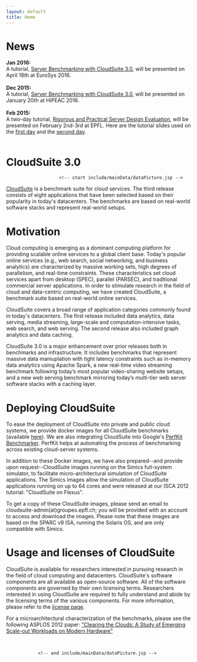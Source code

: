 ```yaml
---
layout: default
title: Home
---
```

<!-- #icon: flaticon-user7 -->

<div id="content_outline">
<div id="content-projects">

<h1><b>News</b></h1>

<ul style="list-style: none; padding-left:0;">

<li> <b> Jan 2016: </b> <br> A tutorial, <a href="./tutorial2016-eurosys/">Server Benchmarking with CloudSuite 3.0</a>, will be presented on April 18th at EuroSys 2016.</li>
<br>
<li> <b> Dec 2015: </b> <br> A tutorial, <a href="./tutorial2016-hipeac/index.html">Server Benchmarking with CloudSuite 3.0</a>, will be presented on January 20th at HiPEAC 2016.</li>
<br>
<li> <b> Feb 2015: </b> <br> A two-day tutorial, <a href="http://parsa.epfl.ch/cloudsuite/CloudSuite-Flexus-epfl15.html">Rigorous and Practical Server Design Evaluation</a>, will be presented on February 2nd-3rd at EPFL. Here are the tutorial slides used on the <a href="http://parsa.epfl.ch/cloudsuite/docs/CloudSuite2.0-on-Flexus-epfl-15_day1.pdf">first day</a> and the <a href="http://parsa.epfl.ch/cloudsuite/docs/CloudSuite2.0-on-Flexus-epfl-15_day2.pdf">second day</a>.</li>
<br>
<!-- <li> <b> Mar 2014: </b> <br> CloudSuite 2.0 will be presented at the tutorial <a href="http://parsa.epfl.ch/cloudsuite/ispass14-tutorial">Rigorous and Practical Server Design Evaluation</a>. The tutorial will be held in conjuction with <a href="http://ispass.org/ispass2014/">ISPASS 2014 </a> in Monterey. Here are the tutorial <a href="docs/CloudSuite2.0-on-Flexus-ispass14.pdf">slides.</a></li>
<br>
<li> <b> Mar 2013: </b> <br> CloudSuite 2.0 is released and presented at the tutorial <a href="http://isca2013.eew.technion.ac.il/">ISCA 2013</a> in Tel Aviv.  Here are the tutorial <a href="docs/CloudSuite2.0-on-Flexus-isca13.pdf">slides</a> and the <a href="docs/deploy_cloudsuite.pdf">guidelines</a> for using the released Simics images.</li>
<li> <b> Jun 2013: </b> <br> CloudSuite 2.0 is be released in June 2013, and presented at the tutorial <a href="http://parsa.epfl.ch/cloudsuite/isca13-tutorial.html">CloudSuite 2.0 on Flexus</a>. The tutorial will be held in conjuction with <a href="http://isca2013.eew.technion.ac.il/">ISCA 2013</a> in Tel Aviv.</li> </br>
<br>
<li> <b> Jun 2012: </b> <br> A full-day tutorial, <a href="http://parsa.epfl.ch/cloudsuite/isca12-tutorial.html">CloudSuite on Flexus</a>, will be presented at ISCA 2012 in Portland, Oregon.</li></br>
</ul> -->


 <h1>CloudSuite 3.0</h1>

                        <!-- start include/mainData/dataPicture.jsp -->

<p><a href="https://github.com/ParsaLab/cloudsuite">CloudSuite</a> is a benchmark suite for cloud services. The third release consists of eight applications that have been selected based on their popularity in today's datacenters. The benchmarks are based on real-world software stacks and represent real-world setups.

</p>



<h1>Motivation</h1>

<p>
Cloud computing is emerging as a dominant computing platform for providing scalable online services to a global client base. Today's popular online services (e.g., web search, social networking, and business analytics) are characterized by massive working sets, high degrees of parallelism, and real-time constraints. These characteristics set cloud services apart from desktop (SPEC), parallel (PARSEC), and traditional commercial server applications. In order to stimulate research in the field of cloud and data-centric computing, we have created CloudSuite, a benchmark suite based on real-world online services.
</p>
<p>
CloudSuite covers a broad range of application categories commonly found in today's datacenters. The first release included data analytics, data serving, media streaming, large-scale and computation-intensive tasks, web search, and web serving. The second release also included graph analytics and data caching.
</p>
<p>
CloudSuite 3.0 is a major enhancement over prior releases both in benchmarks and infrastructure. It includes benchmarks that represent massive data maniuplation with tight latency constraints such as in-memory data analytics using Apache Spark, a new real-time video streaming benchmark following today’s most popular video-sharing website setups, and a new web serving benchmark mirroring today’s multi-tier web server software stacks with a caching layer.
</p>
<h1>Deploying CloudSuite</h1>
<p>
To ease the deployment of CloudSuite into private and public cloud systems, we provide docker images for all CloudSuite benchmarks (available <a href="./benchmarks">here</a>). We are also integrating CloudSuite into Google's <a href="https://github.com/GoogleCloudPlatform/PerfKitBenchmarker">PerfKit Benchmarker</a>. PerfKit helps at automating the process of benchmarking across existing cloud-server systems.
</p>
<p>
In addition to these Docker images, we have also prepared--and provide upon request--CloudSuite images running on the Simics full-system simulator, to facilitate micro-architectural simulation of CloudSuite applications. The Simics images allow the simulation of CloudSuite applications running on up to 64 cores and were released at our ISCA 2012 tutorial: "CloudSuite on Flexus". 
</p>
<p>
To get a copy of these CloudSuite images, please send an email to cloudsuite-admin(at)groupes.epfl.ch; you will be provided with an account to access and download the images. Please note that these images are based on the SPARC v9 ISA, running the Solaris OS, and are only compatible with Simics.
</p>
<h1>Usage and licenses of CloudSuite</h1>
<p>CloudSuite is available for researchers interested in pursuing research in the field of cloud computing and datacenters. CloudSuite's software components are all available as open-source software. All of the software components are governed by their own licensing terms. Researchers interested in using CloudSuite are required to fully understand and abide by the licensing terms of the various components. For more information, please refer to the <a href="./licenses">license page</a>.</p>

<p>For a microarchitectural characterization of the benchmarks, please see the following ASPLOS 2012 paper: <a href="./publications">"Clearing the Clouds: A Study of Emerging Scale-out Workloads on Modern Hardware"</a></p>

<br/>

                <!-- end include/mainData/dataPicture.jsp -->

